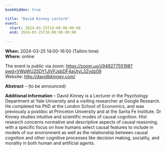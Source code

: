 ```yaml
---
bookHidden: true

title: "David Kinney Lecture"
event:
  start: 2024-03-25T14:00:00-00:00
  end: 2024-03-25T16:00:00-00:00
  
---
```


**When:** 2024-03-25 14:00-16:00 (Tallinn time)   
**Where:** online 

The event is public via zoom: https://zoom.us/j/94927755198?pwd=VWpWU25DY1JlVFJsbDF4aUtyL3Zvdz09  
Website: http://davidbkinney.com/


<!--more-->
**Abstract** – (to be announced)    
  
**Additional information** – David Kinney is a Lecturer in the Psychology Department at Yale University and a visiting researcher at Google Research. He completed his PhD at the London School of Economics, and was previously a postdoc at Princeton University and at the Santa Fe Institute. Dr Kinney studies intuitive and scientific modes of causal cognition. Hist research concerns normative and descriptive aspects of causal reasoning, with a specific focus on how humans select causal features to include in models of our environment as well as the relationship between causal cognition and other cognitive processes like decision making, sociality, and morality in both human and artificial agents. 
